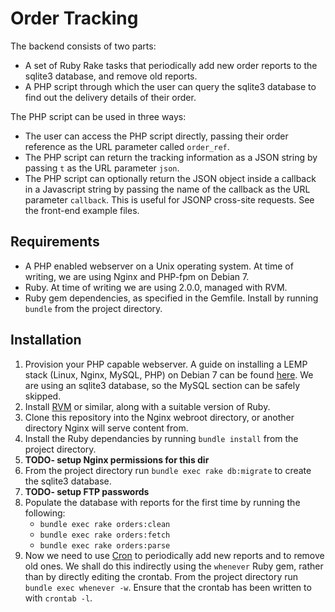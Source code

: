 # Order Tracking

The backend consists of two parts:
* A set of Ruby Rake tasks that periodically add new order reports to the
  sqlite3 database, and remove old reports.
* A PHP script through which the user can query the sqlite3 database to find
  out the delivery details of their order.

The PHP script can be used in three ways:
* The user can access the PHP script directly, passing their order reference as
  the URL parameter called `order_ref`.
* The PHP script can return the tracking information as a JSON string by
  passing `t` as the URL parameter `json`.
* The PHP script can optionally return the JSON object inside a callback in a
  Javascript string by passing the name of the callback as the URL parameter
  `callback`. This is useful for JSONP cross-site requests. See the front-end
  example files.

## Requirements

* A PHP enabled webserver on a Unix operating system. At time of writing, we
  are using Nginx and PHP-fpm on Debian 7.
* Ruby. At time of writing we are using 2.0.0, managed with RVM.
* Ruby gem dependencies, as specified in the Gemfile. Install by running
  `bundle` from the project directory.

## Installation

1. Provision your PHP capable webserver. A guide on installing a LEMP stack
   (Linux, Nginx, MySQL, PHP) on Debian 7 can be found
   [here](https://www.digitalocean.com/community/tutorials/how-to-install-linux-nginx-mysql-php-lemp-stack-on-debian-7).
   We are using an sqlite3 database, so the MySQL section can be safely
   skipped.
2. Install [RVM](https://rvm.io/) or similar, along with a suitable version of
   Ruby.
3. Clone this repository into the Nginx webroot directory, or another directory
   Nginx will serve content from.
4. Install the Ruby dependancies by running `bundle install` from the project
   directory.
5. **TODO- setup Nginx permissions for this dir**
6. From the project directory run `bundle exec rake db:migrate` to create the
   sqlite3 database.
7. **TODO- setup FTP passwords**
8. Populate the database with reports for the first time by running the
   following:
   * `bundle exec rake orders:clean`
   * `bundle exec rake orders:fetch`
   * `bundle exec rake orders:parse`
9. Now we need to use [Cron](https://en.wikipedia.org/wiki/Cron) to
   periodically add new reports and to remove old ones. We shall do this
   indirectly using the `whenever` Ruby gem, rather than by directly editing
   the crontab. From the project directory run `bundle exec whenever -w`.
   Ensure that the crontab has been written to with `crontab -l`.
